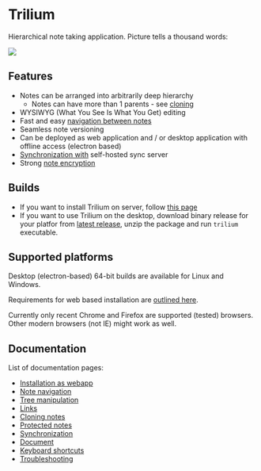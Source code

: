 # Trilium
Hierarchical note taking application. Picture tells a thousand words:

![](https://raw.githubusercontent.com/wiki/zadam/trilium/images/screenshot.png)

## Features

* Notes can be arranged into arbitrarily deep hierarchy
   * Notes can have more than 1 parents - see [cloning](https://github.com/zadam/trilium/wiki/Cloning-notes)
* WYSIWYG (What You See Is What You Get) editing
* Fast and easy [navigation between notes](https://github.com/zadam/trilium/wiki/Note-navigation)
* Seamless note versioning
* Can be deployed as web application and / or desktop application with offline access (electron based)
* [Synchronization with](https://github.com/zadam/trilium/wiki/Synchronization) self-hosted sync server
* Strong [note encryption](https://github.com/zadam/trilium/wiki/Protected-notes)

## Builds

* If you want to install Trilium on server, follow [this page](https://github.com/zadam/trilium/wiki/Installation-as-webapp)
* If you want to use Trilium on the desktop, download binary release for your platfor from [latest release](https://github.com/zadam/trilium/releases/latest), unzip the package and run ```trilium``` executable.

## Supported platforms

Desktop (electron-based) 64-bit builds are available for Linux and Windows.

Requirements for web based installation are [outlined here](https://github.com/zadam/trilium/wiki/Installation-as-webapp).

Currently only recent Chrome and Firefox are supported (tested) browsers. Other modern browsers (not IE) might work as well.

## Documentation

List of documentation pages:

* [Installation as webapp](https://github.com/zadam/trilium/wiki/Installation-as-webapp)
* [Note navigation](https://github.com/zadam/trilium/wiki/Note-navigation)
* [Tree manipulation](https://github.com/zadam/trilium/wiki/Tree-manipulation)
* [Links](https://github.com/zadam/trilium/wiki/Links)
* [Cloning notes](https://github.com/zadam/trilium/wiki/Cloning-notes)
* [Protected notes](https://github.com/zadam/trilium/wiki/Protected-notes)
* [Synchronization](https://github.com/zadam/trilium/wiki/Synchronization)
* [Document](https://github.com/zadam/trilium/wiki/Document)
* [Keyboard shortcuts](https://github.com/zadam/trilium/wiki/Keyboard-shortcuts)
* [Troubleshooting](https://github.com/zadam/trilium/wiki/Troubleshooting)
